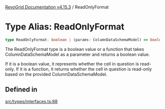 [RevoGrid Documentation v4.15.3](README.md) / ReadOnlyFormat

# Type Alias: ReadOnlyFormat

```ts
type ReadOnlyFormat: boolean | (params: ColumnDataSchemaModel) => boolean;
```

The ReadOnlyFormat type is a boolean value or a function that takes ColumnDataSchemaModel
as a parameter and returns a boolean value.

If it is a boolean value, it represents whether the cell in question is read-only.
If it is a function, it returns whether the cell in question is read-only based on the provided
ColumnDataSchemaModel.

## Defined in

[src/types/interfaces.ts:88](https://github.com/revolist/revogrid/blob/0f25b4576d7b148a35319cded1f6d62c5f4ebd98/src/types/interfaces.ts#L88)
